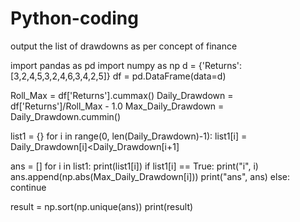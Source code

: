 # Python-coding

output the list of drawdowns as per concept of finance

import pandas as pd
import numpy as np
d = {'Returns': [3,2,4,5,3,2,4,6,3,4,2,5]}
df = pd.DataFrame(data=d)


Roll_Max = df['Returns'].cummax()
Daily_Drawdown = df['Returns']/Roll_Max - 1.0
Max_Daily_Drawdown = Daily_Drawdown.cummin()

list1 = {}
for i in range(0, len(Daily_Drawdown)-1):
    list1[i] = Daily_Drawdown[i]<Daily_Drawdown[i+1]

ans = []
for i in list1:
    print(list1[i])
    if list1[i] == True:
        print("i", i)
        ans.append(np.abs(Max_Daily_Drawdown[i]))
        print("ans", ans)
    else:
        continue

result = np.sort(np.unique(ans))
print(result)


